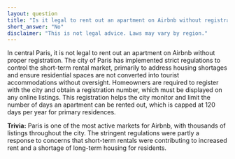 ```yaml
---
layout: question
title: "Is it legal to rent out an apartment on Airbnb without registration in central Paris?"
short_answer: "No"
disclaimer: "This is not legal advice. Laws may vary by region."
---
```


In central Paris, it is not legal to rent out an apartment on Airbnb without proper registration. The city of Paris has implemented strict regulations to control the short-term rental market, primarily to address housing shortages and ensure residential spaces are not converted into tourist accommodations without oversight. Homeowners are required to register with the city and obtain a registration number, which must be displayed on any online listings. This registration helps the city monitor and limit the number of days an apartment can be rented out, which is capped at 120 days per year for primary residences.

**Trivia:** Paris is one of the most active markets for Airbnb, with thousands of listings throughout the city. The stringent regulations were partly a response to concerns that short-term rentals were contributing to increased rent and a shortage of long-term housing for residents.
